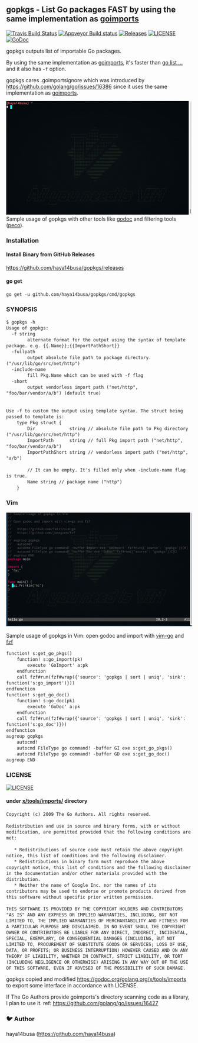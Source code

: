 ## gopkgs - List Go packages FAST by using the same implementation as [goimports](https://godoc.org/golang.org/x/tools/cmd/goimports)

[![Travis Build Status](https://travis-ci.org/haya14busa/gopkgs.svg?branch=master)](https://travis-ci.org/haya14busa/gopkgs)
[![Appveyor Build status](https://ci.appveyor.com/api/projects/status/9tr7p8hclfypvwun?svg=true)](https://ci.appveyor.com/project/haya14busa/gopkgs)
[![Releases](https://img.shields.io/github/tag/haya14busa/gopkgs.svg)](https://github.com/haya14busa/gopkgs/releases)
[![LICENSE](https://img.shields.io/badge/license-MIT-blue.svg)](LICENSE)
[![GoDoc](https://godoc.org/github.com/haya14busa/gopkgs?status.svg)](https://godoc.org/github.com/haya14busa/gopkgs)

gopkgs outputs list of importable Go packages.

By using the same implementation as [goimports](https://godoc.org/golang.org/x/tools/cmd/goimports),
it's faster than [go list ...](https://golang.org/cmd/go/#hdr-List_packages) and it also has `-f` option.

gopkgs cares .goimportsignore which was introduced by https://github.com/golang/go/issues/16386
since it uses the same implementation as [goimports](https://godoc.org/golang.org/x/tools/cmd/goimports).

![gopkgs_usage.gif (890×542)](https://raw.githubusercontent.com/haya14busa/i/3bdf4c81118c4f0261073a7f3144903623240edc/gopkgs/gopkgs_usage.gif)
Sample usage of gopkgs with other tools like [godoc](https://godoc.org/golang.org/x/tools/cmd/godoc) and filtering tools ([peco](https://github.com/peco/peco)).

### Installation

#### Install Binary from GitHub Releases

https://github.com/haya14busa/gopkgs/releases

#### go get

```
go get -u github.com/haya14busa/gopkgs/cmd/gopkgs
```

### SYNOPSIS

```
$ gopkgs -h
Usage of gopkgs:
  -f string
        alternate format for the output using the syntax of template package. e.g. {{.Name}};{{ImportPathShort}}
  -fullpath
        output absolute file path to package directory. ("/usr/lib/go/src/net/http")
  -include-name
        fill Pkg.Name which can be used with -f flag
  -short
        output vendorless import path ("net/http", "foo/bar/vendor/a/b") (default true)


Use -f to custom the output using template syntax. The struct being passed to template is:
    type Pkg struct {
        Dir             string // absolute file path to Pkg directory ("/usr/lib/go/src/net/http")
        ImportPath      string // full Pkg import path ("net/http", "foo/bar/vendor/a/b")
        ImportPathShort string // vendorless import path ("net/http", "a/b")

        // It can be empty. It's filled only when -include-name flag is true.
        Name string // package name ("http")
    }

```

### Vim

![gopkgs_vim.gif (890×542)](https://raw.githubusercontent.com/haya14busa/i/3bdf4c81118c4f0261073a7f3144903623240edc/gopkgs/gopkgs_vim.gif)

Sample usage of gopkgs in Vim: open godoc and import with [vim-go](https://github.com/fatih/vim-go) and [fzf](https://github.com/junegunn/fzf)

```vim
function! s:get_go_pkgs()
    function! s:go_import(pk)
        execute 'GoImport' a:pk
    endfunction
    call fzf#run(fzf#wrap({'source': 'gopkgs | sort | uniq', 'sink': function('s:go_import')}))
endfunction
function! s:get_go_doc()
    function! s:go_doc(pk)
        execute 'GoDoc' a:pk
    endfunction
    call fzf#run(fzf#wrap({'source': 'gopkgs | sort | uniq', 'sink': function('s:go_doc')}))
endfunction
augroup gopkgs
    autocmd!
    autocmd FileType go command! -buffer GI exe s:get_go_pkgs()
    autocmd FileType go command! -buffer GD exe s:get_go_doc()
augroup END
```

### LICENSE

[![LICENSE](https://img.shields.io/badge/license-MIT-blue.svg)](LICENSE)

#### under [x/tools/imports/](x/tools/imports/) directory

```
Copyright (c) 2009 The Go Authors. All rights reserved.

Redistribution and use in source and binary forms, with or without
modification, are permitted provided that the following conditions are
met:

   * Redistributions of source code must retain the above copyright
notice, this list of conditions and the following disclaimer.
   * Redistributions in binary form must reproduce the above
copyright notice, this list of conditions and the following disclaimer
in the documentation and/or other materials provided with the
distribution.
   * Neither the name of Google Inc. nor the names of its
contributors may be used to endorse or promote products derived from
this software without specific prior written permission.

THIS SOFTWARE IS PROVIDED BY THE COPYRIGHT HOLDERS AND CONTRIBUTORS
"AS IS" AND ANY EXPRESS OR IMPLIED WARRANTIES, INCLUDING, BUT NOT
LIMITED TO, THE IMPLIED WARRANTIES OF MERCHANTABILITY AND FITNESS FOR
A PARTICULAR PURPOSE ARE DISCLAIMED. IN NO EVENT SHALL THE COPYRIGHT
OWNER OR CONTRIBUTORS BE LIABLE FOR ANY DIRECT, INDIRECT, INCIDENTAL,
SPECIAL, EXEMPLARY, OR CONSEQUENTIAL DAMAGES (INCLUDING, BUT NOT
LIMITED TO, PROCUREMENT OF SUBSTITUTE GOODS OR SERVICES; LOSS OF USE,
DATA, OR PROFITS; OR BUSINESS INTERRUPTION) HOWEVER CAUSED AND ON ANY
THEORY OF LIABILITY, WHETHER IN CONTRACT, STRICT LIABILITY, OR TORT
(INCLUDING NEGLIGENCE OR OTHERWISE) ARISING IN ANY WAY OUT OF THE USE
OF THIS SOFTWARE, EVEN IF ADVISED OF THE POSSIBILITY OF SUCH DAMAGE.
```

gopkgs copied and modified https://godoc.org/golang.org/x/tools/imports to export some interface
in accordance with LICENSE.

If The Go Authors provide goimports's directory scanning code as a library, I plan to use it.
ref: https://github.com/golang/go/issues/16427

### :bird: Author
haya14busa (https://github.com/haya14busa)

